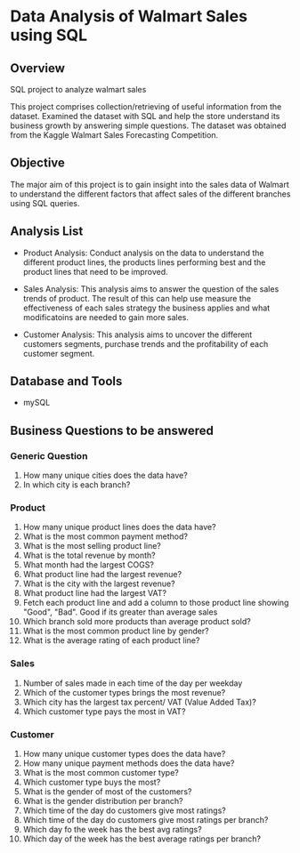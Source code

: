 # Data Analysis of Walmart Sales using SQL

## Overview

SQL project to analyze walmart sales

This project comprises collection/retrieving of useful information from the dataset. Examined the dataset with SQL and help the store understand its business growth by answering simple questions.
The dataset was obtained from the Kaggle Walmart Sales Forecasting Competition.

## Objective

The major aim of this project is to gain insight into the sales data of Walmart to understand the different factors that affect sales of the different branches using SQL queries.

## Analysis List
* Product Analysis: 
Conduct analysis on the data to understand the different product lines, the products lines performing best and the product lines that need to be improved.

* Sales Analysis: 
This analysis aims to answer the question of the sales trends of product. The result of this can help use measure the effectiveness of each sales strategy the business applies and what modificatoins are needed to gain more sales.

* Customer Analysis: 
This analysis aims to uncover the different customers segments, purchase trends and the profitability of each customer segment.

## Database and Tools
* mySQL

## Business Questions to be answered

### Generic Question

1. How many unique cities does the data have?
2. In which city is each branch?

### Product

1. How many unique product lines does the data have?
2. What is the most common payment method?
3. What is the most selling product line?
4. What is the total revenue by month?
5. What month had the largest COGS?
6. What product line had the largest revenue?
7. What is the city with the largest revenue?
8. What product line had the largest VAT?
9. Fetch each product line and add a column to those product line showing "Good", "Bad". Good if its greater than average sales
10. Which branch sold more products than average product sold?
11. What is the most common product line by gender?
12. What is the average rating of each product line?

### Sales

1. Number of sales made in each time of the day per weekday
2. Which of the customer types brings the most revenue?
3. Which city has the largest tax percent/ VAT (Value Added Tax)?
4. Which customer type pays the most in VAT?

### Customer

1. How many unique customer types does the data have?
2. How many unique payment methods does the data have?
3. What is the most common customer type?
4. Which customer type buys the most?
5. What is the gender of most of the customers?
6. What is the gender distribution per branch?
7. Which time of the day do customers give most ratings?
8. Which time of the day do customers give most ratings per branch?
9. Which day fo the week has the best avg ratings?
10. Which day of the week has the best average ratings per branch?
